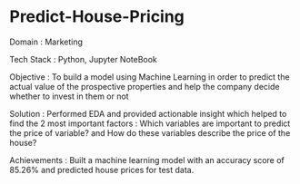 # Predict-House-Pricing

Domain : Marketing

Tech Stack : Python, Jupyter NoteBook

Objective : To build a model using Machine Learning in order to predict the actual value of the prospective properties and help the company decide whether to invest in them or not

Solution : Performed EDA and provided actionable insight which helped to find the 2 most important factors : Which variables are important to predict the price of variable? and How do these variables describe the price of the house? 

Achievements : Built a machine learning model with an accuracy score of 85.26% and predicted house prices for test data.
